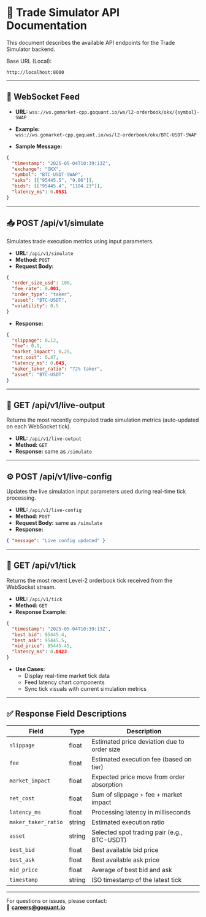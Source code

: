 # 📘 Trade Simulator API Documentation

This document describes the available API endpoints for the Trade Simulator backend.

Base URL (Local):
```
http://localhost:8000
```

---

## 🔁 WebSocket Feed

- **URL:** `wss://ws.gomarket-cpp.goquant.io/ws/l2-orderbook/okx/{symbol}-SWAP`
- **Example:**  
  `wss://ws.gomarket-cpp.goquant.io/ws/l2-orderbook/okx/BTC-USDT-SWAP`

- **Sample Message:**
```json
{
  "timestamp": "2025-05-04T10:39:13Z",
  "exchange": "OKX",
  "symbol": "BTC-USDT-SWAP",
  "asks": [["95445.5", "9.06"]],
  "bids": [["95445.4", "1104.23"]],
  "latency_ms": 0.0531
}
```

---

## 📥 POST /api/v1/simulate

Simulates trade execution metrics using input parameters.

- **URL:** `/api/v1/simulate`
- **Method:** `POST`
- **Request Body:**
```json
{
  "order_size_usd": 100,
  "fee_rate": 0.001,
  "order_type": "taker",
  "asset": "BTC-USDT",
  "volatility": 0.5
}
```

- **Response:**
```json
{
  "slippage": 0.12,
  "fee": 0.1,
  "market_impact": 0.25,
  "net_cost": 0.47,
  "latency_ms": 0.043,
  "maker_taker_ratio": "72% taker",
  "asset": "BTC-USDT"
}
```

---

## 🔁 GET /api/v1/live-output

Returns the most recently computed trade simulation metrics (auto-updated on each WebSocket tick).

- **URL:** `/api/v1/live-output`
- **Method:** `GET`
- **Response:** same as `/simulate`

---

## ⚙️ POST /api/v1/live-config

Updates the live simulation input parameters used during real-time tick processing.

- **URL:** `/api/v1/live-config`
- **Method:** `POST`
- **Request Body:** same as `/simulate`
- **Response:**
```json
{ "message": "Live config updated" }
```

---

## 📡 GET /api/v1/tick

Returns the most recent Level-2 orderbook tick received from the WebSocket stream.

- **URL:** `/api/v1/tick`
- **Method:** `GET`
- **Response Example:**
```json
{
  "timestamp": "2025-05-04T10:39:13Z",
  "best_bid": 95445.4,
  "best_ask": 95445.5,
  "mid_price": 95445.45,
  "latency_ms": 0.0423
}
```

- **Use Cases:**
  - Display real-time market tick data
  - Feed latency chart components
  - Sync tick visuals with current simulation metrics

---

## ✅ Response Field Descriptions

| Field               | Type    | Description                                |
|--------------------|---------|--------------------------------------------|
| `slippage`         | float   | Estimated price deviation due to order size |
| `fee`              | float   | Estimated execution fee (based on tier)    |
| `market_impact`    | float   | Expected price move from order absorption  |
| `net_cost`         | float   | Sum of slippage + fee + market impact      |
| `latency_ms`       | float   | Processing latency in milliseconds         |
| `maker_taker_ratio`| string  | Estimated execution ratio                  |
| `asset`            | string  | Selected spot trading pair (e.g., BTC-USDT)|
| `best_bid`         | float   | Best available bid price                   |
| `best_ask`         | float   | Best available ask price                   |
| `mid_price`        | float   | Average of best bid and ask                |
| `timestamp`        | string  | ISO timestamp of the latest tick           |

---

For questions or issues, please contact:  
📧 **careers@goquant.io**
